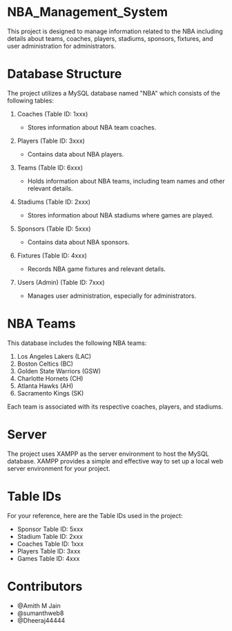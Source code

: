 # NBA_Management_System
This project is designed to manage information related to the NBA including details about teams, coaches, players, stadiums, sponsors, fixtures, and user administration for administrators.

# Database Structure
The project utilizes a MySQL database named "NBA" which consists of the following tables:
1. Coaches (Table ID: 1xxx)
   
   * Stores information about NBA team coaches.
   
2. Players (Table ID: 3xxx)

   * Contains data about NBA players.

3. Teams (Table ID: 6xxx)

    * Holds information about NBA teams, including team names and other relevant details.
   
4. Stadiums (Table ID: 2xxx)

     * Stores information about NBA stadiums where games are played.
   
5. Sponsors (Table ID: 5xxx)

     * Contains data about NBA sponsors.
  
6. Fixtures (Table ID: 4xxx)
   
     * Records NBA game fixtures and relevant details.

7. Users (Admin) (Table ID: 7xxx)

     * Manages user administration, especially for administrators.

# NBA Teams

This database includes the following NBA teams:

1. Los Angeles Lakers (LAC)
2. Boston Celtics (BC)
3. Golden State Warriors (GSW)
4. Charlotte Hornets (CH)
5. Atlanta Hawks (AH)
6. Sacramento Kings (SK)

Each team is associated with its respective coaches, players, and stadiums.

# Server

The project uses XAMPP as the server environment to host the MySQL database. 
XAMPP provides a simple and effective way to set up a local web server environment for your project.

# Table IDs

For your reference, here are the Table IDs used in the project:

* Sponsor Table ID: 5xxx
* Stadium Table ID: 2xxx
* Coaches Table ID: 1xxx
* Players Table ID: 3xxx
* Games Table ID: 4xxx

# Contributors

* @Amith M Jain
* @sumanthweb8
* @Dheeraj44444



